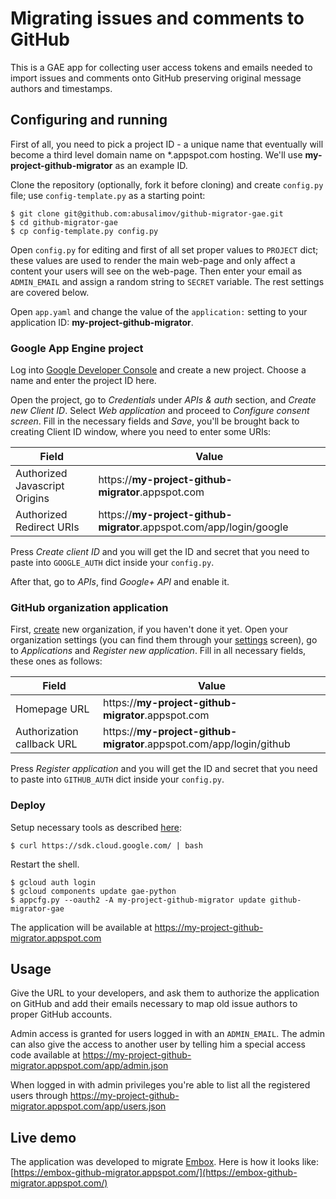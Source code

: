 Migrating issues and comments to GitHub
=======================================

This is a GAE app for collecting user access tokens and emails needed to import
issues and comments onto GitHub preserving original message authors and
timestamps.

Configuring and running
-----------------------
First of all, you need to pick a project ID - a unique name that eventually
will become a third level domain name on \*.appspot.com hosting.
We'll use **my-project-github-migrator** as an example ID.

Clone the repository (optionally, fork it before cloning) and create `config.py`
file; use `config-template.py` as a starting point:
```
$ git clone git@github.com:abusalimov/github-migrator-gae.git
$ cd github-migrator-gae
$ cp config-template.py config.py
```

Open `config.py` for editing and first of all set proper values to `PROJECT`
dict; these values are used to render the main web-page and only affect
a content your users will see on the web-page.
Then enter your email as `ADMIN_EMAIL` and assign a random string to
`SECRET` variable. The rest settings are covered below.

Open `app.yaml` and change the value of the `application:` setting to
your application ID: **my-project-github-migrator**.

### Google App Engine project
Log into [Google Developer Console](https://console.developers.google.com/project)
and create a new project. Choose a name and enter the project ID here.

Open the project, go to _Credentials_ under _APIs & auth_ section,
and _Create new Client ID_. Select _Web application_ and proceed
to _Configure consent screen_. Fill in the necessary fields and _Save_,
you'll be brought back to creating Client ID window, where you need to enter
some URIs:

| Field                         | Value
| ----------------------------- | ----------------
| Authorized Javascript Origins | https://**my-project-github-migrator**.appspot.com
| Authorized Redirect URIs      | https://**my-project-github-migrator**.appspot.com/app/login/google

Press _Create client ID_ and you will get the ID and secret that you need
to paste into `GOOGLE_AUTH` dict inside your `config.py`.

After that, go to _APIs_, find _Google+ API_ and enable it.

### GitHub organization application
First, [create](https://github.com/organizations/new) new organization,
if you haven't done it yet. Open your organization settings (you can find them
through your [settings](https://github.com/settings/profile) screen),
go to _Applications_ and _Register new application_. Fill in all necessary fields,
these ones as follows:

| Field                         | Value
| ----------------------------- | ----------------
| Homepage URL                  | https://**my-project-github-migrator**.appspot.com
| Authorization callback URL    | https://**my-project-github-migrator**.appspot.com/app/login/github

Press _Register application_ and you will get the ID and secret that you need
to paste into `GITHUB_AUTH` dict inside your `config.py`.

### Deploy
Setup necessary tools as described [here](https://cloud.google.com/sdk/):
```
$ curl https://sdk.cloud.google.com/ | bash
```
Restart the shell.
```
$ gcloud auth login
$ gcloud components update gae-python
$ appcfg.py --oauth2 -A my-project-github-migrator update github-migrator-gae
```

The application will be available at https://my-project-github-migrator.appspot.com

Usage
-----
Give the URL to your developers, and ask them to authorize the application on GitHub
and add their emails necessary to map old issue authors to proper GitHub accounts.

Admin access is granted for users logged in with an `ADMIN_EMAIL`.
The admin can also give the access to another user by telling him a special
access code available at https://my-project-github-migrator.appspot.com/app/admin.json

When logged in with admin privileges you're able to list all the registered
users through https://my-project-github-migrator.appspot.com/app/users.json

Live demo
---------
The application was developed to migrate [Embox](https://github.com/embox).
Here is how it looks like:
[https://embox-github-migrator.appspot.com/](https://embox-github-migrator.appspot.com/)

